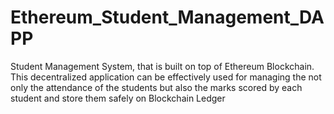 # Ethereum_Student_Management_DAPP
Student Management System, that is built on top of Ethereum Blockchain. This decentralized application can be effectively used for managing the not only the attendance of the students but also the marks scored by each student and store them safely on Blockchain Ledger
